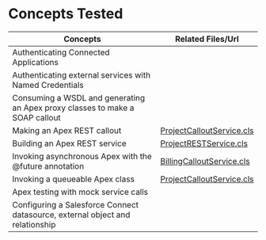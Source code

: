 # Concepts Tested
Concepts|Related Files/Url
---|---|
Authenticating Connected Applications|
Authenticating external services with Named Credentials|
Consuming a WSDL and generating an Apex proxy classes to make a SOAP callout|
Making an Apex REST callout|[ProjectCalloutService.cls](https://github.com/piriys/Salesforce-Trailhead/blob/master/Superbadge/Data%20Integration%20Specialist/ProjectCalloutService.cls)
Building an Apex REST service|[ProjectRESTService.cls](https://github.com/piriys/Salesforce-Trailhead/blob/master/Superbadge/Data%20Integration%20Specialist/ProjectRESTService.cls)
Invoking asynchronous Apex with the @future annotation|[BillingCalloutService.cls](https://github.com/piriys/Salesforce-Trailhead/blob/master/Superbadge/Data%20Integration%20Specialist/BillingCalloutService.cls)
Invoking a queueable Apex class|[ProjectCalloutService.cls](https://github.com/piriys/Salesforce-Trailhead/blob/master/Superbadge/Data%20Integration%20Specialist/ProjectCalloutService.cls)
Apex testing with mock service calls|
Configuring a Salesforce Connect datasource, external object and relationship|

